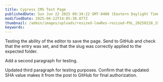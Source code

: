```yaml
---
title: Cypress CMS Test Page
publishedDate: Sun Jun 22 2025 09:34:22 GMT-0400 (Eastern Daylight Time)
modifiedDate: 2025-06-22T14:05:38.077Z
thumbnail: /admin/images/uploads/resized-lowRes-resized-PXL_20250228_190732750.RAW-01.COVER.jpg
keywords: 
---
```


Testing the ability of the editor to save the page. Send to GitHub and check that the entry was set, and that the slug was correctly applied to the expected folder.

Add a second paragraph for testing.

Updated third paragraph for testing purposes. Confirm that the updated SHA value makes it from the post to GitHub for final authorization.